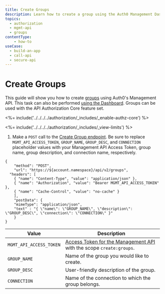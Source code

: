 ```yaml
---
title: Create Groups
description: Learn how to create a group using the Auth0 Management Dashboard. For use with Auth0's API Authorization Core feature set.
topics:
  - authorization
  - mgmt-api
  - groups
contentType: 
    - how-to
useCase:
  - build-an-app
  - call-api
  - secure-api
---
```

# Create Groups

This guide will show you how to create [groups](/authorization/concepts/rbac) using Auth0's Management API. This task can also be performed [using the Dashboard](/dashboard/guides/groups/create-groups). Groups can be used with the API Authorization Core feature set.

<%= include('../../../../authorization/_includes/_enable-authz-core') %>

<%= include('../../../../authorization/_includes/_view-limits') %>

1. Make a `POST` call to the [Create Group endpoint](/api/management/v2#!/groups/post_group). Be sure to replace `MGMT_API_ACCESS_TOKEN`, `GROUP_NAME`, `GROUP_DESC`, and `CONNECTION` placeholder values with your Management API Access Token, group name, group description, and connection name, respectively.

```har
{
	"method": "POST",
	"url": "https://${account.namespace}/api/v2/groups",
  "headers": [
  	{ "name": "Content-Type", "value": "application/json" },
  	{ "name": "Authorization", "value": "Bearer MGMT_API_ACCESS_TOKEN" },
  	{ "name": "Cache-Control", "value": "no-cache" }
	],
	"postData": {
    "mimeType": "application/json",
    "text" : "{ \"name\": \"GROUP_NAME\", \"description\": \"GROUP_DESC\", \"connection\": \"CONNECTION\" }"
	}
}
```

| **Value** | **Description** |
| - | - |
| `MGMT_API_ACCESS_TOKEN`  | [Access Token for the Management API](/api/management/v2/tokens) with the scope `create:groups`. |
| `GROUP_NAME` | Name of the group you would like to create. |
| `GROUP_DESC` | User-friendly description of the group. |
| `CONNECTION` | Name of the connection to which the group belongs. |
